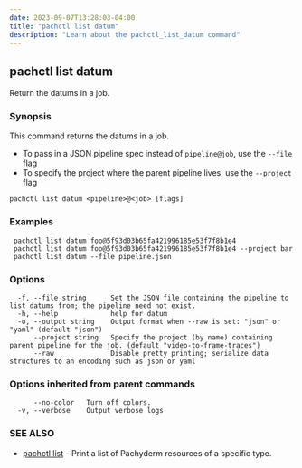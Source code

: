 ```yaml
---
date: 2023-09-07T13:28:03-04:00
title: "pachctl list datum"
description: "Learn about the pachctl_list_datum command"
---
```


## pachctl list datum

Return the datums in a job.

### Synopsis

This command returns the datums in a job. 
 
- To pass in a JSON pipeline spec instead of `pipeline@job`, use the `--file` flag 
- To specify the project where the parent pipeline lives, use the `--project` flag 


```
pachctl list datum <pipeline>@<job> [flags]
```

### Examples

```
 pachctl list datum foo@5f93d03b65fa421996185e53f7f8b1e4 
 pachctl list datum foo@5f93d03b65fa421996185e53f7f8b1e4 --project bar 
 pachctl list datum --file pipeline.json
```

### Options

```
  -f, --file string      Set the JSON file containing the pipeline to list datums from; the pipeline need not exist.
  -h, --help             help for datum
  -o, --output string    Output format when --raw is set: "json" or "yaml" (default "json")
      --project string   Specify the project (by name) containing parent pipeline for the job. (default "video-to-frame-traces")
      --raw              Disable pretty printing; serialize data structures to an encoding such as json or yaml
```

### Options inherited from parent commands

```
      --no-color   Turn off colors.
  -v, --verbose    Output verbose logs
```

### SEE ALSO

* [pachctl list](../pachctl_list)	 - Print a list of Pachyderm resources of a specific type.

